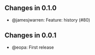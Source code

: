 ## Changes in 0.1.0

 * @jamesjwarren: Feature: history (#80)

## Changes in 0.0.1

 * @eopa: First release
